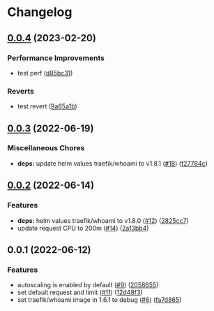 # Changelog

## [0.0.4](https://github.com/jycamier/helm-auto-release-test/compare/base-chart-1-v0.0.3...base-chart-1-v0.0.4) (2023-02-20)


### Performance Improvements

* test perf ([d85bc31](https://github.com/jycamier/helm-auto-release-test/commit/d85bc31b4498f1589224505a0c509ff5ea45cd32))


### Reverts

* test revert ([9a65a1b](https://github.com/jycamier/helm-auto-release-test/commit/9a65a1be75149136bedc4895aad6f7d611bfc70d))

## [0.0.3](https://github.com/jycamier/helm-auto-release-test/compare/base-chart-1-v0.0.2...base-chart-1-v0.0.3) (2022-06-19)


### Miscellaneous Chores

* **deps:** update helm values traefik/whoami to v1.8.1 ([#18](https://github.com/jycamier/helm-auto-release-test/issues/18)) ([f27784c](https://github.com/jycamier/helm-auto-release-test/commit/f27784ccd48f272c6552a426a6539324a2b67329))

## [0.0.2](https://github.com/jycamier/helm-auto-release-test/compare/base-chart-1-v0.0.1...base-chart-1-v0.0.2) (2022-06-14)


### Features

* **deps:** helm values traefik/whoami to v1.8.0 ([#12](https://github.com/jycamier/helm-auto-release-test/issues/12)) ([2825cc7](https://github.com/jycamier/helm-auto-release-test/commit/2825cc7c66fde53eff7131a28d526afd8e0f932b))
* update request CPU to 200m ([#14](https://github.com/jycamier/helm-auto-release-test/issues/14)) ([2a13bb4](https://github.com/jycamier/helm-auto-release-test/commit/2a13bb4e5f7cec84b32cc9b1f42f5fabb8f69492))

## 0.0.1 (2022-06-12)


### Features

* autoscaling is enabled by default ([#9](https://github.com/jycamier/helm-auto-release-test/issues/9)) ([2058655](https://github.com/jycamier/helm-auto-release-test/commit/205865529323b635c1087f66d75fe055bb075703))
* set default request and limit ([#11](https://github.com/jycamier/helm-auto-release-test/issues/11)) ([12d48f3](https://github.com/jycamier/helm-auto-release-test/commit/12d48f33090daeac9195c24974354d688be9d1df))
* set traefik/whoami image in 1.6.1 to debug ([#6](https://github.com/jycamier/helm-auto-release-test/issues/6)) ([fa7d865](https://github.com/jycamier/helm-auto-release-test/commit/fa7d865439d43849dccd22416110bd0a8f15d781))
